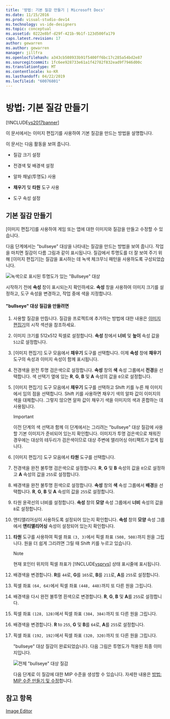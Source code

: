 ```yaml
---
title: '방법: 기본 질감 만들기 | Microsoft Docs'
ms.date: 11/15/2016
ms.prod: visual-studio-dev14
ms.technology: vs-ide-designers
ms.topic: conceptual
ms.assetid: 0222e8bf-d29f-421b-9b1f-123d500fa179
caps.latest.revision: 17
author: gewarren
ms.author: gewarren
manager: jillfra
ms.openlocfilehash: a343cb508933b91f5400ff6bc17c285a54bd2e87
ms.sourcegitcommit: 1fc6ee928733e61a1f42782f832ead9f7946d00c
ms.translationtype: MT
ms.contentlocale: ko-KR
ms.lasthandoff: 04/22/2019
ms.locfileid: "60076801"
---
```

# <a name="how-to-create-a-basic-texture"></a>방법: 기본 질감 만들기
[!INCLUDE[vs2017banner](../includes/vs2017banner.md)]

이 문서에서는 이미지 편집기를 사용하여 기본 질감을 만드는 방법을 설명합니다.  
  
 이 문서는 다음 활동을 보여 줍니다.  
  
- 질감 크기 설정  
  
- 전경색 및 배경색 설정  
  
- 알파 채널(투명도) 사용  
  
- **채우기** 및 **타원** 도구 사용  
  
- 도구 속성 설정  
  
## <a name="creating-a-basic-texture"></a>기본 질감 만들기  
 [이미지 편집기]를 사용하여 게임 또는 앱에 대한 이미지와 질감을 만들고 수정할 수 있습니다.  
  
 다음 단계에서는 "bullseye" 대상을 나타내는 질감을 만드는 방법을 보여 줍니다. 작업을 마치면 질감이 다름 그림과 같이 표시됩니다. 질감에서 투명도를 더 잘 보여 주기 위해 [이미지 편집기]는 질감을 표시하는 데 녹색 체크무늬 패턴을 사용하도록 구성되었습니다.  
  
 ![녹색으로 표시된 투명도가 있는 "Bullseye" 대상](../designers/media/digit-bullseye-texture-in-editor.png "Digit-Bullseye-Texture-In-Editor")  
  
 시작하기 전에 **속성** 창이 표시되는지 확인하세요. **속성** 창을 사용하여 이미지 크기를 설정하고, 도구 속성을 변경하고, 작업 중에 색을 지정합니다.  
  
#### <a name="to-create-a-bullseye-target-texture"></a>"bullseye" 대상 질감을 만들려면  
  
1. 사용할 질감을 만듭니다. 질감을 프로젝트에 추가하는 방법에 대한 내용은 [이미지 편집기](../designers/image-editor.md)의 시작 섹션을 참조하세요.  
  
2. 이미지 크기를 512x512 픽셀로 설정합니다. **속성** 창에서 **너비** 및 **높이** 속성 값을 `512`로 설정합니다.  
  
3. [이미지 편집기] 도구 모음에서 **채우기** 도구를 선택합니다. 이제 **속성** 창에 **채우기** 도구의 속성과 이미지 속성이 함께 표시됩니다.  
  
4. 전경색을 완전 투명 검은색으로 설정합니다. **속성** 창의 **색** 속성 그룹에서 **전경**을 선택합니다. 색 선택기 옆에 있는 **R**, **G**, **B** 및 **A** 속성의 값을 `0`으로 설정합니다.  
  
5. [이미지 편집기] 도구 모음에서 **채우기** 도구를 선택하고 Shift 키를 누른 채 이미지에서 임의 점을 선택합니다. Shift 키를 사용하면 채우기 색의 알파 값이 이미지의 색을 대체합니다. 그렇지 않으면 알파 값이 채우기 색을 이미지의 색과 혼합하는 데 사용됩니다.  
  
   > [!IMPORTANT]
   >  이전 단계의 색 선택과 함께 이 단계에서는 그리려는 "bullseye" 대상 질감에 사용할 기본 이미지가 준비되어 있는지 확인합니다. 이미지가 투명 검은색으로 채워진 경우에는 대상의 테두리가 검은색이므로 대상 주변에 앨리어싱 아티팩트가 없게 됩니다.  
  
6. [이미지 편집기] 도구 모음에서 **타원** 도구를 선택합니다.  
  
7. 전경색을 완전 불투명 검은색으로 설정합니다. **R**, **G** 및 **B** 속성의 값을 `0`으로 설정하고 **A** 속성의 값을 `255`로 설정합니다.  
  
8. 배경색을 완전 불투명 흰색으로 설정합니다. **속성** 창의 **색** 속성 그룹에서 **배경**을 선택합니다. **R**, **G**, **B** 및 **A** 속성의 값을 `255`로 설정합니다.  
  
9. 타원 윤곽선의 너비를 설정합니다. **속성** 창의 **모양** 속성 그룹에서 **너비** 속성의 값을 `8`로 설정합니다.  
  
10. 앤티앨리어싱이 사용하도록 설정되어 있는지 확인합니다. **속성** 창의 **모양** 속성 그룹에서 **앤티앨리어싱** 속성이 설정되어 있는지 확인합니다.  
  
11. **타원** 도구를 사용하여 픽셀 좌표 `(3, 3)`에서 픽셀 좌표 `(508, 508)`까지 원을 그립니다. 원을 더 쉽게 그리려면 그릴 때 Shift 키를 누르고 있습니다.  
  
    > [!NOTE]
    >  현재 포인터 위치의 픽셀 좌표가 [!INCLUDE[vsprvs](../includes/vsprvs-md.md)] 상태 표시줄에 표시됩니다.  
  
12. 배경색을 변경합니다. **R**를 `44`로, **G**를 `165`로, **B**를 `211`로, **A**를 `255`로 설정합니다.  
  
13. 픽셀 좌표 `(64, 64)`에서 픽셀 좌표 `(448, 448)`까지 또 다른 원을 그립니다.  
  
14. 배경색을 다시 완전 불투명 흰색으로 변경합니다. **R**, **G**, **B** 및 **A**를 `255`로 설정합니다.  
  
15. 픽셀 좌표 `(128, 128)`에서 픽셀 좌표 `(384, 384)`까지 또 다른 원을 그립니다.  
  
16. 배경색을 변경합니다. **R** to `255`, **G** 및 **B**를 `64`로, **A**를 `255`로 설정합니다.  
  
17. 픽셀 좌표 `(192, 192)`에서 픽셀 좌표 `(320, 320)`까지 또 다른 원을 그립니다.  
  
    "bullseye" 대상 질감이 완료되었습니다. 다음 그림은 투명도가 적용된 최종 이미지입니다.  
  
    ![전체 "bullseye" 대상 질감](../designers/media/gfx-image-demo-bullseye.png "gfx_image_demo_bullseye")  
  
    다음 단계로 이 질감에 대한 MIP 수준을 생성할 수 있습니다. 자세한 내용은 [방법: MIP 수준 만들기 및 수정](../designers/how-to-create-and-modify-mip-levels.md)합니다.  
  
## <a name="see-also"></a>참고 항목  
 [Image Editor](../designers/image-editor.md)
